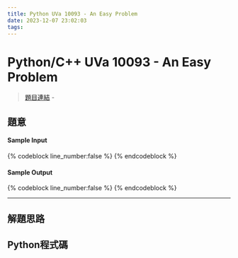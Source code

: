 ```yaml
---
title: Python UVa 10093 - An Easy Problem
date: 2023-12-07 23:02:03
tags:
---
```

# Python/C++ UVa 10093 - An Easy Problem

>[題目連結]() - 


## 題意


#### Sample Input 
{% codeblock line_number:false %}
{% endcodeblock %}

#### Sample Output 
{% codeblock line_number:false %}
{% endcodeblock %}

---

## 解題思路


## Python程式碼
```python

```